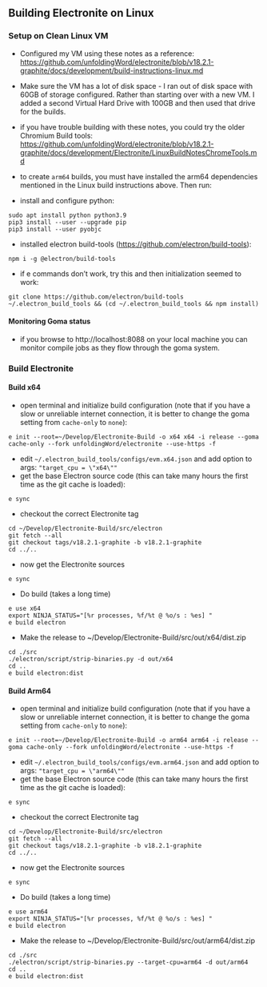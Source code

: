 ## Building Electronite on Linux
### Setup on Clean Linux VM
- Configured my VM using these notes as a reference: https://github.com/unfoldingWord/electronite/blob/v18.2.1-graphite/docs/development/build-instructions-linux.md
- Make sure the VM has a lot of disk space - I ran out of disk space with 60GB of storage configured.  Rather than starting over with a new VM.  I added a second Virtual Hard Drive with 100GB and then used that drive for the builds.
- if you have trouble building with these notes, you could try the older Chromium Build tools: https://github.com/unfoldingWord/electronite/blob/v18.2.1-graphite/docs/development/Electronite/LinuxBuildNotesChromeTools.md

- to create `arm64` builds, you must have installed the arm64 dependencies mentioned in the Linux build instructions above.  Then run:
- install and configure python:
```
sudo apt install python python3.9
pip3 install --user --upgrade pip
pip3 install --user pyobjc
```

- installed electron build-tools (https://github.com/electron/build-tools):
```
npm i -g @electron/build-tools
```
- if e commands don’t work, try this and then initialization seemed to work:
```
git clone https://github.com/electron/build-tools ~/.electron_build_tools && (cd ~/.electron_build_tools && npm install)
``` 

#### Monitoring Goma status
- if you browse to http://localhost:8088 on your local machine you can monitor compile jobs as they flow through the goma system.


### Build Electronite
#### Build x64
- open terminal and initialize build configuration (note that if you have a slow or unreliable internet connection, it is better to change the goma setting from `cache-only` to `none`):
```
e init --root=~/Develop/Electronite-Build -o x64 x64 -i release --goma cache-only --fork unfoldingWord/electronite --use-https -f
```

- edit `~/.electron_build_tools/configs/evm.x64.json`
  and add option to args:       `"target_cpu = \"x64\""`
- get the base Electron source code (this can take many hours the first time as the git cache is loaded):
```
e sync
```

- checkout the correct Electronite tag
```
cd ~/Develop/Electronite-Build/src/electron
git fetch --all
git checkout tags/v18.2.1-graphite -b v18.2.1-graphite
cd ../..
```

- now get the Electronite sources
```
e sync
```

- Do build (takes a long time)
```
e use x64
export NINJA_STATUS="[%r processes, %f/%t @ %o/s : %es] "
e build electron
```

- Make the release to ~/Develop/Electronite-Build/src/out/x64/dist.zip
```
cd ./src
./electron/script/strip-binaries.py -d out/x64
cd ..
e build electron:dist
```

#### Build Arm64
- open terminal and initialize build configuration (note that if you have a slow or unreliable internet connection, it is better to change the goma setting from `cache-only` to `none`):
```
e init --root=~/Develop/Electronite-Build -o arm64 arm64 -i release --goma cache-only --fork unfoldingWord/electronite --use-https -f
```

- edit `~/.electron_build_tools/configs/evm.arm64.json`
  and add option to args:       `"target_cpu = \"arm64\""`
- get the base Electron source code (this can take many hours the first time as the git cache is loaded):
```
e sync
```

- checkout the correct Electronite tag
```
cd ~/Develop/Electronite-Build/src/electron
git fetch --all
git checkout tags/v18.2.1-graphite -b v18.2.1-graphite
cd ../..
```

- now get the Electronite sources
```
e sync
```

- Do build (takes a long time)
```
e use arm64
export NINJA_STATUS="[%r processes, %f/%t @ %o/s : %es] "
e build electron
```

- Make the release to ~/Develop/Electronite-Build/src/out/arm64/dist.zip
```
cd ./src
./electron/script/strip-binaries.py --target-cpu=arm64 -d out/arm64
cd ..
e build electron:dist
```

   